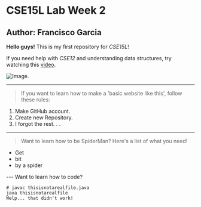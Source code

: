 # CSE15L Lab Week 2

## Author: Francisco Garcia

**Hello guys!** This is my first repository for *CSE15L*!

If you need help with *CSE12* and understanding data structures, try watching this [video](https://www.youtube.com/watch?v=8hly31xKli0).

![Image](https://cdn.idntimes.com/content-images/duniaku/post/20210226/8-0930d22cd3c6be8b3a469ef8d2c5ef59-1a632f682515312b134ca1fb0f3f52f9.jpg).

---

> If you want to learn how to make a 'basic website like this', follow these rules:
1. Make GitHub account.
2. Create new Repository.
3. I forgot the rest. . .

---
> Want to learn how to be SpiderMan? Here's a list of what you need!
* Get
* bit
* by a spider

--- Want to learn how to code?
```
# javac thisisnotarealfile.java
java thisisnotarealfile
Welp... that didn't work!
```





